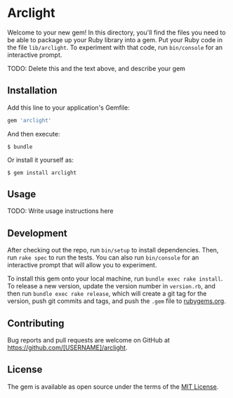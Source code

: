 # Arclight

Welcome to your new gem! In this directory, you'll find the files you need to be able to package up your Ruby library into a gem. Put your Ruby code in the file `lib/arclight`. To experiment with that code, run `bin/console` for an interactive prompt.

TODO: Delete this and the text above, and describe your gem

## Installation

Add this line to your application's Gemfile:

```ruby
gem 'arclight'
```

And then execute:

    $ bundle

Or install it yourself as:

    $ gem install arclight

## Usage

TODO: Write usage instructions here

## Development

After checking out the repo, run `bin/setup` to install dependencies. Then, run `rake spec` to run the tests. You can also run `bin/console` for an interactive prompt that will allow you to experiment.

To install this gem onto your local machine, run `bundle exec rake install`. To release a new version, update the version number in `version.rb`, and then run `bundle exec rake release`, which will create a git tag for the version, push git commits and tags, and push the `.gem` file to [rubygems.org](https://rubygems.org).

## Contributing

Bug reports and pull requests are welcome on GitHub at https://github.com/[USERNAME]/arclight.


## License

The gem is available as open source under the terms of the [MIT License](http://opensource.org/licenses/MIT).

